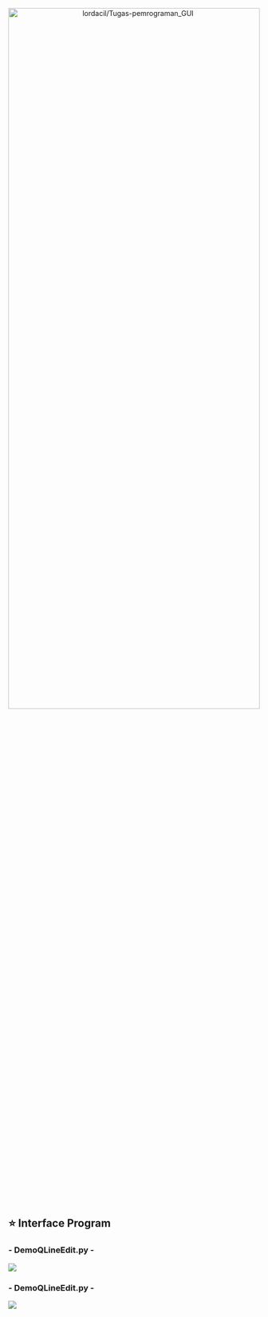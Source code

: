<p align="center">
  <a name="top" href="#octocat-hi-there-thanks-for-visiting-">
     <img alt="lordacil/Tugas-pemrograman_GUI" height="60%" width="100%" src="https://i.ibb.co/hg2mwVx/modul4.png"/>
  </a>
  <br><br><br><br>
</p>

## :star: Interface Program
### - DemoQLineEdit.py - 

![](images/gif_QLineEdit.gif)

### - DemoQLineEdit.py - 

![](images/gif_QLineEdit.gif)
